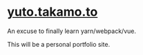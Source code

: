 # [yuto.takamo.to](https://yuto.takamo.to)

An excuse to finally learn yarn/webpack/vue.

This will be a personal portfolio site.

